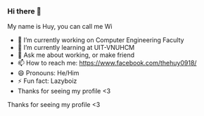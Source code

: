 ### Hi there 👋
My name is Huy, you can call me Wi
- 🔭 I’m currently working on Computer Engineering Faculty
- 🌱 I’m currently learning at UIT-VNUHCM
- 💬 Ask me about working, or make friend
- 📫 How to reach me: https://www.facebook.com/thehuy0918/
- 😄 Pronouns: He/Him
- ⚡ Fun fact: Lazyboiz
- Thanks for seeing my profile <3
<!--
**huy7715/huy7715** is a ✨ _special_ ✨ repository because its `README.md` (this file) appears on your GitHub profile.

Here are some ideas to get you started:

- 🔭 I’m currently working on Computer Engineering Faculty
- 🌱 I’m currently learning at UIT-VNUHCM
- 💬 Ask me about working, or make friend
- 📫 How to reach me: https://www.facebook.com/thehuy0918/
- 😄 Pronouns: He/Him
- ⚡ Fun fact: Lazyboiz
-->Thanks for seeing my profile <3
